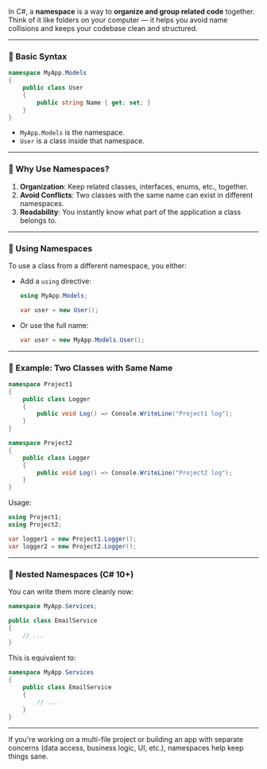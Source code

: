 In C#, a **namespace** is a way to **organize and group related code** together. Think of it like folders on your computer — it helps you avoid name collisions and keeps your codebase clean and structured.

---

### 🔹 Basic Syntax

```csharp
namespace MyApp.Models
{
    public class User
    {
        public string Name { get; set; }
    }
}
```

- `MyApp.Models` is the namespace.
- `User` is a class inside that namespace.

---

### 🔹 Why Use Namespaces?

1. **Organization**: Keep related classes, interfaces, enums, etc., together.
2. **Avoid Conflicts**: Two classes with the same name can exist in different namespaces.
3. **Readability**: You instantly know what part of the application a class belongs to.

---

### 🔹 Using Namespaces

To use a class from a different namespace, you either:

- Add a `using` directive:

    ```csharp
    using MyApp.Models;

    var user = new User();
    ```

- Or use the full name:

    ```csharp
    var user = new MyApp.Models.User();
    ```

---

### 🔹 Example: Two Classes with Same Name

```csharp
namespace Project1
{
    public class Logger
    {
        public void Log() => Console.WriteLine("Project1 log");
    }
}

namespace Project2
{
    public class Logger
    {
        public void Log() => Console.WriteLine("Project2 log");
    }
}
```

Usage:

```csharp
using Project1;
using Project2;

var logger1 = new Project1.Logger();
var logger2 = new Project2.Logger();
```

---

### 🔹 Nested Namespaces (C# 10+)

You can write them more cleanly now:

```csharp
namespace MyApp.Services;

public class EmailService
{
    // ...
}
```

This is equivalent to:

```csharp
namespace MyApp.Services
{
    public class EmailService
    {
        // ...
    }
}
```

---

If you're working on a multi-file project or building an app with separate concerns (data access, business logic, UI, etc.), namespaces help keep things sane. 